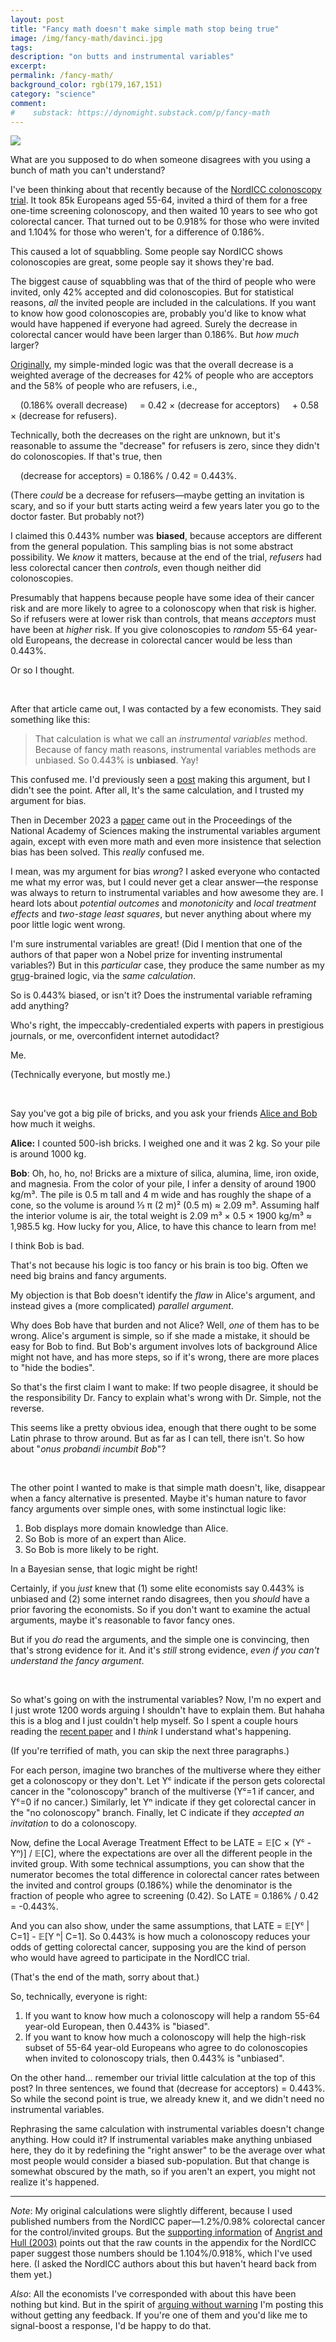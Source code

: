 ```yaml
---
layout: post
title: "Fancy math doesn't make simple math stop being true"
image: /img/fancy-math/davinci.jpg
tags: 
description: "on butts and instrumental variables"
excerpt: 
permalink: /fancy-math/
background_color: rgb(179,167,151)
category: "science"
comment:
#    substack: https://dynomight.substack.com/p/fancy-math
---
```


![](/img/fancy-math/venn.svg)

What are you supposed to do when someone disagrees with you using a bunch of math you can't understand?

I've been thinking about that recently because of the [NordICC colonoscopy trial](https://doi.org/10.1056/nejmoa2208375). It took 85k Europeans aged 55-64, invited a third of them for a free one-time screening colonoscopy, and then waited 10 years to see who got colorectal cancer. That turned out to be 0.918% for those who were invited and 1.104% for those who weren't, for a difference of 0.186%.

This caused a lot of squabbling. Some people say NordICC shows colonoscopies are great, some people say it shows they're bad.

The biggest cause of squabbling was that of the third of people who were invited, only 42% accepted and did colonoscopies. But for statistical reasons, *all* the invited people are included in the calculations. If you want to know how good colonoscopies are, probably you'd like to know what would have happened if everyone had agreed. Surely the decrease in colorectal cancer would have been larger than 0.186%. But *how much* larger?

[Originally](https://asteriskmag.com/issues/04/you-re-invited-to-a-colonoscopy), my simple-minded logic was that the overall decrease is a weighted average of the decreases for 42% of people who are acceptors and the 58% of people who are refusers, i.e.,

<div class="eq" markdown="1">
&nbsp;&nbsp;&nbsp;&nbsp;(0.186% overall decrease)  
&nbsp;&nbsp;&nbsp;&nbsp;= 0.42 × (decrease for acceptors)  
&nbsp;&nbsp;&nbsp;&nbsp;+ 0.58 × (decrease for refusers).
</div>

Technically, both the decreases on the right are unknown, but it's reasonable to assume the "decrease" for refusers is zero, since they didn't do colonoscopies. If that's true, then

<div class="eq" markdown="1">
&nbsp;&nbsp;&nbsp;&nbsp;(decrease for acceptors) = 0.186% / 0.42 = 0.443%.
</div>

(There *could* be a decrease for refusers—maybe getting an invitation is scary, and so if your butt starts acting weird a few years later you go to the doctor faster. But probably not?)

I claimed this 0.443% number was **biased**, because acceptors are different from the general population. This sampling bias is not some abstract possibility. We *know* it matters, because at the end of the trial, *refusers* had less colorectal cancer then *controls*, even though neither did colonoscopies.

Presumably that happens because people have some idea of their cancer risk and are more likely to agree to a colonoscopy when that risk is higher. So if refusers were at lower risk than controls, that means *acceptors* must have been at *higher* risk. If you give colonoscopies to *random* 55-64 year-old Europeans, the decrease in colorectal cancer would be less than 0.443%.

Or so I thought.

<br>

After that article came out, I was contacted by a few economists. They said something like this:

> That calculation is what we call an *instrumental variables* method. Because of fancy math reasons, instrumental variables methods are unbiased. So 0.443% is **unbiased**. Yay!

This confused me. I'd previously seen a [post](https://www.sensible-med.com/p/using-instrumental-variable-iv-methods) making this argument, but I didn't see the point. After all, It's the same calculation, and I trusted my argument for bias.

Then in December 2023 a [paper](https://doi.org/10.1073/pnas.2311556120) came out in the Proceedings of the National Academy of Sciences making the instrumental variables argument again, except with even more math and even more insistence that selection bias has been solved. This *really* confused me.

I mean, was my argument for bias *wrong*? I asked everyone who contacted me what my error was, but I could never get a clear answer—the response was always to return to instrumental variables and how awesome they are. I heard lots about *potential outcomes* and *monotonicity* and *local treatment effects* and *two-stage least squares*, but never anything about where my poor little logic went wrong.

I'm sure instrumental variables are great! (Did I mention that one of the authors of that paper won a Nobel prize for inventing instrumental variables?) But in this *particular* case, they produce the same number as my [grug](/grug/)-brained logic, via the *same calculation*.

So is 0.443% biased, or isn't it? Does the instrumental variable reframing add anything?

Who's right, the impeccably-credentialed experts with papers in prestigious journals, or me, overconfident internet autodidact?

Me.

(Technically everyone, but mostly me.)

<br>

Say you've got a big pile of bricks, and you ask your friends [Alice and Bob](https://en.wikipedia.org/wiki/Alice_and_Bob) how much it weighs.

**Alice:** I counted 500-ish bricks. I weighed one and it was 2 kg. So your pile is around 1000 kg.

**Bob**: Oh, ho, ho, no! Bricks are a mixture of silica, alumina, lime, iron oxide, and magnesia. From the color of your pile, I infer a density of around 1900 kg/m³. The pile is 0.5 m tall and 4 m wide and has roughly the shape of a cone, so the volume is around ⅓ π (2 m)² (0.5 m) ≈ 2.09 m³. Assuming  half the interior volume is air, the total weight is 2.09 m³ × 0.5 × 1900 kg/m³ ≈ 1,985.5 kg. How lucky for you, Alice, to have this chance to learn from me!

I think Bob is bad.

That's not because his logic is too fancy or his brain is too big. Often we need big brains and fancy arguments.

My objection is that Bob doesn't identify the *flaw* in Alice's argument, and instead gives a (more complicated) *parallel argument*.

Why does Bob have that burden and not Alice? Well, *one* of them has to be wrong. Alice's argument is simple, so if she made a mistake, it should be easy for Bob to find. But Bob's argument involves lots of background Alice might not have, and has more steps, so if it's wrong, there are more places to "hide the bodies".

So that's the first claim I want to make: If two people disagree, it should be the responsibility Dr. Fancy to explain what's wrong with Dr. Simple, not the reverse.

This seems like a pretty obvious idea, enough that there ought to be some Latin phrase to throw around. But as far as I can tell, there isn't. So how about "*onus probandi incumbit Bob*"?

<br>

The other point I wanted to make is that simple math doesn't, like, disappear when a fancy alternative is presented. Maybe it's human nature to favor fancy arguments over simple ones, with some instinctual logic like:

1. Bob displays more domain knowledge than Alice.
2. So Bob is more of an expert than Alice.
3. So Bob is more likely to be right.

In a Bayesian sense, that logic might be right!

Certainly, if you *just* knew that (1) some elite economists say 0.443% is unbiased and (2) some internet rando disagrees, then you *should* have a prior favoring the economists. So if you don't want to examine the actual arguments, maybe it's reasonable to favor fancy ones. 

But if you *do* read the arguments, and the simple one is convincing, then that's strong evidence for it. And it's *still* strong evidence, *even if you can't understand the fancy argument*.

<br>

So what's going on with the instrumental variables? Now, I'm no expert and I just wrote 1200 words arguing I shouldn't have to explain them. But hahaha this is a blog and I just couldn't help myself. So I spent a couple hours reading the [recent paper](https://doi.org/10.1073/pnas.2311556120) and I *think* I understand what's happening.

(If you're terrified of math, you can skip the next three paragraphs.)

For each person, imagine two branches of the multiverse where they either get a colonoscopy or they don't. Let Yᶜ indicate if the person gets colorectal cancer in the "colonoscopy" branch of the multiverse (Yᶜ=1 if cancer, and Yᶜ=0 if no cancer.) Similarly, let Yⁿ indicate if they get colorectal cancer in the "no colonoscopy" branch. Finally, let C indicate if they *accepted an invitation* to do a colonoscopy. 

Now, define the Local Average Treatment Effect to be LATE = 𝔼[C × (Yᶜ - Yⁿ)] / 𝔼[C], where the expectations are over all the different people in the invited group. With some technical assumptions, you can show that the numerator becomes the total difference in colorectal cancer rates between the invited and control groups (0.186%) while the denominator is the fraction of people who agree to screening (0.42). So LATE = 0.186% / 0.42 = -0.443%.

And you can also show, under the same assumptions, that LATE = 𝔼[Yᶜ \| C=1] - 𝔼[Y ⁿ\| C=1]. So 0.443% is how much a colonoscopy reduces your odds of getting colorectal cancer, supposing you are the kind of person who would have agreed to participate in the NordICC trial.

(That's the end of the math, sorry about that.)

So, technically, everyone is right:

 1. If you want to know how much a colonoscopy will help a random 55-64 year-old European, then 0.443% is "biased".
2. If you want to know how much a colonoscopy will help the high-risk subset of 55-64 year-old Europeans who agree to do colonoscopies when invited to colonoscopy trials, then 0.443% is "unbiased".

On the other hand... remember our trivial little calculation at the top of this post? In three sentences, we found that (decrease for acceptors) = 0.443%. So while the second point is true, we already knew it, and we didn't need no instrumental variables.

Rephrasing the same calculation with instrumental variables doesn't change anything. How could it? If instrumental variables make anything unbiased here, they do it by redefining the "right answer" to be the average over what most people would consider a biased sub-population. But that change is somewhat obscured by the math, so if you aren't an expert, you might not realize it's happened.

---

*Note*: My original calculations were slightly different, because I used published numbers from the NordICC paper—1.2%/0.98% colorectal cancer for the control/invited groups. But the [supporting information](https://www.pnas.org/doi/suppl/10.1073/pnas.2311556120/suppl_file/pnas.2311556120.sapp.pdf) of [Angrist and Hull (2003)](https://doi.org/10.1073/pnas.2311556120) points out that the raw counts in the appendix for the NordICC paper suggest those numbers should be 1.104%/0.918%, which I've used here. (I asked the NordICC authors about this but haven't heard back from them yet.)

*Also*: All the economists I've corresponded with about this have been nothing but kind. But in the spirit of [arguing without warning](/arguing/) I'm posting this without getting any feedback. If you're one of them and you'd like me to signal-boost a response, I'd be happy to do that.